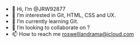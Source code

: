 - 👋 Hi, I’m @JRW92877
- 👀 I’m interested in Git, HTML, CSS and UX.
- 🌱 I’m currently learning Git.
- 💞️ I’m looking to collaborate on ?
- 📫 How to reach me roswelliandrama@icloud.com

<!---
JRW92877/JRW92877 is a ✨ special ✨ repository because its `README.md` (this file) appears on your GitHub profile.
You can click the Preview link to take a look at your changes.
--->
